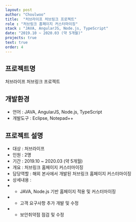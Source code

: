 ```yaml
---
layout: post
author: "Choulwoo"
title:  "처브라이프 처브링크 프로젝트"
role : "처브링크 홈페이지 커스터마이징"
stack : "JAVA, AngularJS, Node.js, TypeScript"
date: "2019.10 ~ 2020.03 (약 5개월)"
projects: true
text: true
order: 4
---
```


## 프로젝트명
처브라이프 처브링크 프로젝트

## 개발환경
- 언어 : JAVA, AngularJS, Node.js, TypeScript
- 개발도구 : Eclipse, Notepad++

## 프로젝트 설명
- 대상 : 처브라이프
- 인원 : 2명
- 기간 : 2019.10 ~ 2020.03 (약 5개월)
- 개요 : 처브링크 홈페이지 커스터마이징
- 담당역할 : 해외 본사에서 개발된 처브링크 홈페이지 커스터마이징
- 상세내용 : <br/>
- - JAVA, Node.js 기반 홈페이지 적용 및 커스터마이징 <br/>
- - 고객 요구사항 추가 개발 및 수정 <br/>
- - 보안취약점 점검 및 수정 <br/>